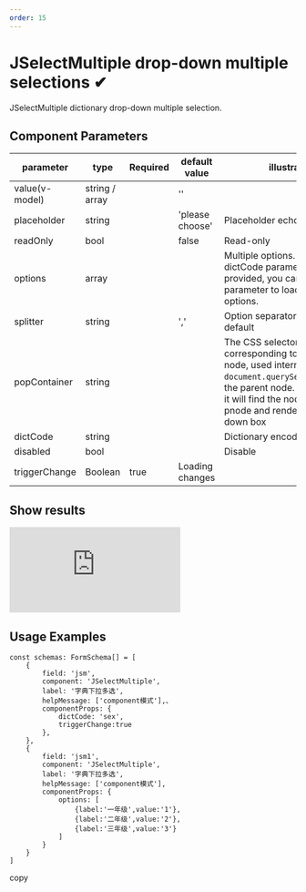 ```yaml
---
order: 15
---
```


# JSelectMultiple drop-down multiple selections ✔

JSelectMultiple dictionary drop-down multiple selection.

## Component Parameters

| parameter      | type           | Required | default value   | illustrate                                                                                                                                                                                                 |
| -------------- | -------------- | -------- | --------------- | ---------------------------------------------------------------------------------------------------------------------------------------------------------------------------------------------------------- |
| value(v-model) | string / array |          | ''              |                                                                                                                                                                                                            |
| placeholder    | string         |          | 'please choose' | Placeholder echo                                                                                                                                                                                           |
| readOnly       | bool           |          | false           | Read-only                                                                                                                                                                                                  |
| options        | array          |          |                 | Multiple options. If the dictCode parameter is not provided, you can set this parameter to load multiple options.                                                                                          |
| splitter       | string         |          | ','             | Option separator, comma by default                                                                                                                                                                         |
| popContainer   | string         |          |                 | The CSS selector corresponding to the parent node, used internally to `document.querySelector`select the parent node. If set `.pnode`, it will find the node with class pnode and render the drop-down box |
| dictCode       | string         |          |                 | Dictionary encoding                                                                                                                                                                                        |
| disabled       | bool           |          |                 | Disable                                                                                                                                                                                                    |
| triggerChange  | Boolean        | true     | Loading changes |                                                                                                                                                                                                            |

## Show results

![](https://lfs.k.topthink.com/lfs/7bdf77f66339aee874fc3950d03e602e4e0b919152685434d45f83cda9d2f4ff.dat)

## Usage Examples

```
const schemas: FormSchema[] = [
    {
        field: 'jsm',
        component: 'JSelectMultiple',
        label: '字典下拉多选',
        helpMessage: ['component模式'],、
        componentProps: {
            dictCode: 'sex',
            triggerChange:true
        },
    },
    {
        field: 'jsm1',
        component: 'JSelectMultiple',
        label: '字典下拉多选',
        helpMessage: ['component模式'],
        componentProps: {
            options: [
                {label:'一年级',value:'1'},
                {label:'二年级',value:'2'},
                {label:'三年级',value:'3'}
            ]
        }
    }
]
```

copy
